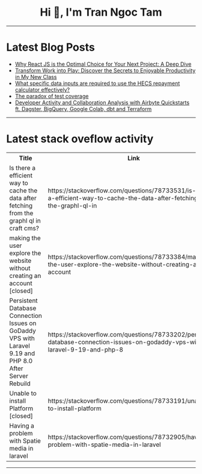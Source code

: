 <h1 align="center">Hi 👋, I'm Tran Ngoc Tam</h1>

---

# Latest Blog Posts 
<!-- BLOG-POST-LIST:START -->
- [Why React JS is the Optimal Choice for Your Next Project: A Deep Dive](https://dev.to/vyan/why-react-js-is-the-optimal-choice-for-your-next-project-a-deep-dive-195a)
- [Transform Work into Play: Discover the Secrets to Enjoyable Productivity in My New Class](https://dev.to/per-starke-642/transform-work-into-play-discover-the-secrets-to-enjoyable-productivity-in-my-new-class-5ep4)
- [What specific data inputs are required to use the HECS repayment calculator effectively?](https://dev.to/george_423a8b9f09bc2b7663/what-specific-data-inputs-are-required-to-use-the-hecs-repayment-calculator-effectively-41ac)
- [The paradox of test coverage](https://dev.to/moozzyk/the-paradox-of-test-coverage-1ipk)
- [Developer Activity and Collaboration Analysis with Airbyte Quickstarts ft. Dagster, BigQuery, Google Colab, dbt and Terraform](https://dev.to/btkcodedev/developer-activity-and-collaboration-analysis-with-airbyte-quickstarts-ft-dagster-bigquery-google-colab-dbt-and-terraform-4184)
<!-- BLOG-POST-LIST:END -->

---

# Latest stack oveflow activity
<table>
  <tr><th>Title</th><th>Link</th></tr>
  <!-- STACKOVERFLOW:START --><tr><td>Is there a efficient way to cache the data after fetching from the graphl ql in craft cms?</td><td>https://stackoverflow.com/questions/78733531/is-there-a-efficient-way-to-cache-the-data-after-fetching-from-the-graphl-ql-in</td></tr><tr><td>making the user explore the website without creating an account [closed]</td><td>https://stackoverflow.com/questions/78733384/making-the-user-explore-the-website-without-creating-an-account</td></tr><tr><td>Persistent Database Connection Issues on GoDaddy VPS with Laravel 9.19 and PHP 8.0 After Server Rebuild</td><td>https://stackoverflow.com/questions/78733202/persistent-database-connection-issues-on-godaddy-vps-with-laravel-9-19-and-php-8</td></tr><tr><td>Unable to install Platform [closed]</td><td>https://stackoverflow.com/questions/78733191/unable-to-install-platform</td></tr><tr><td>Having a problem with Spatie media in laravel</td><td>https://stackoverflow.com/questions/78732905/having-a-problem-with-spatie-media-in-laravel</td></tr><!-- STACKOVERFLOW:END -->
</table>

---


